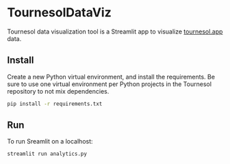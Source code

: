 # TournesolDataViz

Tournesol data visualization tool is a Streamlit app to visualize [tournesol.app](https://tournesol.app/) data.

## Install

Create a new Python virtual environment, and install the requirements. Be sure to use one virtual environment per Python projects in the Tournesol repository to not mix dependencies.
```bash
pip install -r requirements.txt
```
## Run

To run Sreamlit on a localhost:

```bash
streamlit run analytics.py
```